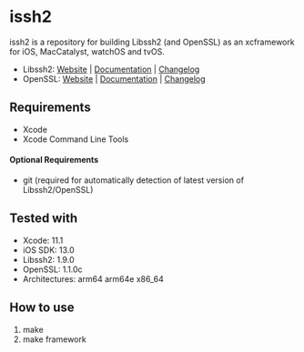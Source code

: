 # issh2

issh2 is a repository for building Libssh2 (and OpenSSL) as an xcframework for iOS, MacCatalyst, watchOS and tvOS.

- Libssh2: [Website](http://www.libssh2.org) | [Documentation](http://www.libssh2.org/docs.html) | [Changelog](http://www.libssh2.org/changes.html)
- OpenSSL: [Website](http://www.openssl.org) | [Documentation](http://www.openssl.org/docs/) | [Changelog](http://www.openssl.org/news/)

## Requirements

- Xcode
- Xcode Command Line Tools

#### Optional Requirements

- git (required for automatically detection of latest version of Libssh2/OpenSSL)

## Tested with

- Xcode: 11.1
- iOS SDK: 13.0
- Libssh2: 1.9.0
- OpenSSL: 1.1.0c
- Architectures: arm64 arm64e x86_64

## How to use

1. make
2. make framework
